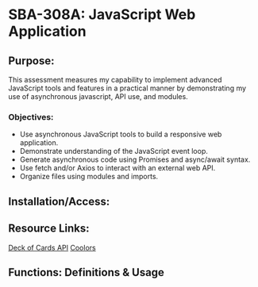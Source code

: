 # SBA-308A: JavaScript Web Application #

## Purpose: ##
This assessment measures my capability to implement advanced JavaScript tools and features in a practical manner by demonstrating my use of asynchronous javascript, API use, and modules.

### Objectives: ###
- Use asynchronous JavaScript tools to build a responsive web application.
- Demonstrate understanding of the JavaScript event loop.
- Generate asynchronous code using Promises and async/await syntax.
- Use fetch and/or Axios to interact with an external web API.
- Organize files using modules and imports.

## Installation/Access: ##


## Resource Links: ##
[Deck of Cards API]("https://deckofcardsapi.com/")
[Coolors]("https://coolors.co/")

## Functions: Definitions & Usage ##

